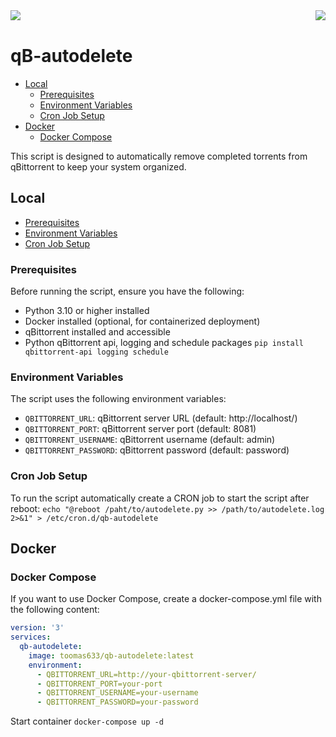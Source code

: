 <img align="right" src="https://sonarcloud.io/api/project_badges/quality_gate?project=Toomas633_qB-autodelete">
<img align="left" src="https://github.com/Toomas633/qB-autodelete/actions/workflows/docker.yml/badge.svg">
<br>

# qB-autodelete

- [Local](#local)
  - [Prerequisites](#prerequisites)
  - [Environment Variables](#environment-variables)
  - [Cron Job Setup](#cron-job-setup)
- [Docker](#docker)
  - [Docker Compose](#docker-compose)

This script is designed to automatically remove completed torrents from qBittorrent to keep your system organized.

## Local

- [Prerequisites](#prerequisites)
- [Environment Variables](#environment-variables)
- [Cron Job Setup](#cron-job-setup)

### Prerequisites

Before running the script, ensure you have the following:

- Python 3.10 or higher installed
- Docker installed (optional, for containerized deployment)
- qBittorrent installed and accessible
- Python qBittorrent api, logging and schedule packages `pip install qbittorrent-api logging schedule`

### Environment Variables

The script uses the following environment variables:

- `QBITTORRENT_URL`: qBittorrent server URL (default: http://localhost/)
- `QBITTORRENT_PORT`: qBittorrent server port (default: 8081)
- `QBITTORRENT_USERNAME`: qBittorrent username (default: admin)
- `QBITTORRENT_PASSWORD`: qBittorrent password (default: password)

### Cron Job Setup

To run the script automatically create a CRON job to start the script after reboot:
`echo "@reboot /paht/to/autodelete.py >> /path/to/autodelete.log 2>&1" > /etc/cron.d/qb-autodelete`

## Docker

### Docker Compose

If you want to use Docker Compose, create a docker-compose.yml file with the following content:

```yml
version: '3'
services:
  qb-autodelete:
    image: toomas633/qb-autodelete:latest
    environment:
      - QBITTORRENT_URL=http://your-qbittorrent-server/
      - QBITTORRENT_PORT=your-port
      - QBITTORRENT_USERNAME=your-username
      - QBITTORRENT_PASSWORD=your-password
```

Start container `docker-compose up -d`
